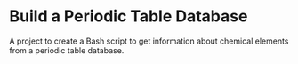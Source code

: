 # Build a Periodic Table Database
A project to create a Bash script to get information about chemical elements from a periodic table database.
